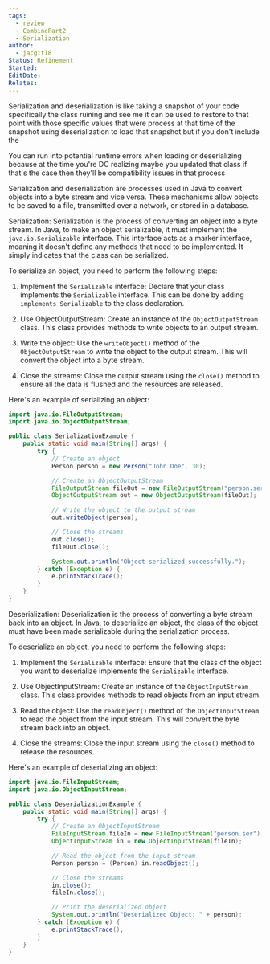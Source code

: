 ```yaml
---
tags:
  - review
  - CombinePart2
  - Serialization
author:
  - jacgit18
Status: Refinement
Started: 
EditDate: 
Relates:
---
```


Serialization and deserialization is like taking a snapshot of your code specifically the class ruining and see me it can be used to restore to that point with those specific values that were process at that time of the snapshot using deserialization to load that snapshot but if you don't include the  
  
  
You can run into potential runtime errors when loading or deserializing because at the time you're DC realizing maybe you updated that class if that's the case then they'll be compatibility issues in that process




Serialization and deserialization are processes used in Java to convert objects into a byte stream and vice versa. These mechanisms allow objects to be saved to a file, transmitted over a network, or stored in a database.

Serialization:
Serialization is the process of converting an object into a byte stream. In Java, to make an object serializable, it must implement the `java.io.Serializable` interface. This interface acts as a marker interface, meaning it doesn't define any methods that need to be implemented. It simply indicates that the class can be serialized.

To serialize an object, you need to perform the following steps:

1. Implement the `Serializable` interface: Declare that your class implements the `Serializable` interface. This can be done by adding `implements Serializable` to the class declaration.

2. Use ObjectOutputStream: Create an instance of the `ObjectOutputStream` class. This class provides methods to write objects to an output stream.

3. Write the object: Use the `writeObject()` method of the `ObjectOutputStream` to write the object to the output stream. This will convert the object into a byte stream.

4. Close the streams: Close the output stream using the `close()` method to ensure all the data is flushed and the resources are released.

Here's an example of serializing an object:

```java
import java.io.FileOutputStream;
import java.io.ObjectOutputStream;

public class SerializationExample {
    public static void main(String[] args) {
        try {
            // Create an object
            Person person = new Person("John Doe", 30);

            // Create an ObjectOutputStream
            FileOutputStream fileOut = new FileOutputStream("person.ser");
            ObjectOutputStream out = new ObjectOutputStream(fileOut);

            // Write the object to the output stream
            out.writeObject(person);

            // Close the streams
            out.close();
            fileOut.close();

            System.out.println("Object serialized successfully.");
        } catch (Exception e) {
            e.printStackTrace();
        }
    }
}
```

Deserialization:
Deserialization is the process of converting a byte stream back into an object. In Java, to deserialize an object, the class of the object must have been made serializable during the serialization process.

To deserialize an object, you need to perform the following steps:

1. Implement the `Serializable` interface: Ensure that the class of the object you want to deserialize implements the `Serializable` interface.

2. Use ObjectInputStream: Create an instance of the `ObjectInputStream` class. This class provides methods to read objects from an input stream.

3. Read the object: Use the `readObject()` method of the `ObjectInputStream` to read the object from the input stream. This will convert the byte stream back into an object.

4. Close the streams: Close the input stream using the `close()` method to release the resources.

Here's an example of deserializing an object:

```java
import java.io.FileInputStream;
import java.io.ObjectInputStream;

public class DeserializationExample {
    public static void main(String[] args) {
        try {
            // Create an ObjectInputStream
            FileInputStream fileIn = new FileInputStream("person.ser");
            ObjectInputStream in = new ObjectInputStream(fileIn);

            // Read the object from the input stream
            Person person = (Person) in.readObject();

            // Close the streams
            in.close();
            fileIn.close();

            // Print the deserialized object
            System.out.println("Deserialized Object: " + person);
        } catch (Exception e) {
            e.printStackTrace();
        }
    }
}
```

